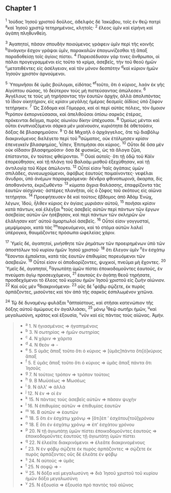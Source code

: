 ## Chapter 1

<sup>1</sup> Ἰούδας Ἰησοῦ χριστοῦ δοῦλος, ἀδελφὸς δὲ Ἰακώβου, τοῖς ἐν θεῷ πατρὶ <sup>a</sup>καὶ Ἰησοῦ χριστῷ τετηρημένοις, κλητοῖς·
<sup>2</sup> ἔλεος ὑμῖν καὶ εἰρήνη καὶ ἀγάπη πληθυνθείη.

<sup>3</sup> Ἀγαπητοί, πᾶσαν σπουδὴν ποιούμενος γράφειν ὑμῖν περὶ τῆς κοινῆς <sup>b</sup>ἀνάγκην ἔσχον γράψαι ὑμῖν, παρακαλῶν ἐπαγωνίζεσθαι τῇ ἅπαξ παραδοθείσῃ τοῖς ἁγίοις πίστει.
<sup>4</sup> Παρεισέδυσαν γάρ τινες ἄνθρωποι, οἱ πάλαι προγεγραμμένοι εἰς τοῦτο τὸ κρίμα, ἀσεβεῖς, τὴν τοῦ θεοῦ ἡμῶν <sup>c</sup>μετατιθέντες εἰς ἀσέλγειαν, καὶ τὸν μόνον δεσπότην <sup>d</sup>καὶ κύριον ἡμῶν Ἰησοῦν χριστὸν ἀρνούμενοι.

<sup>5</sup> Ὑπομνῆσαι δὲ ὑμᾶς βούλομαι, εἰδότας <sup>e</sup><sup>f</sup>τοῦτο, ὅτι ὁ κύριος, λαὸν ἐκ γῆς Αἰγύπτου σώσας, τὸ δεύτερον τοὺς μὴ πιστεύσαντας ἀπώλεσεν.
<sup>6</sup> Ἀγγέλους τε τοὺς μὴ τηρήσαντας τὴν ἑαυτῶν ἀρχήν, ἀλλὰ ἀπολιπόντας τὸ ἴδιον οἰκητήριον, εἰς κρίσιν μεγάλης ἡμέρας δεσμοῖς ἀϊδίοις ὑπὸ ζόφον τετήρηκεν.
<sup>7</sup> Ὡς Σόδομα καὶ Γόμορρα, καὶ αἱ περὶ αὐτὰς πόλεις, τὸν ὅμοιον <sup>g</sup>τρόπον ἐκπορνεύσασαι, καὶ ἀπελθοῦσαι ὀπίσω σαρκὸς ἑτέρας, πρόκεινται δεῖγμα, πυρὸς αἰωνίου δίκην ὑπέχουσαι.
<sup>8</sup> Ὁμοίως μέντοι καὶ οὗτοι ἐνυπνιαζόμενοι σάρκα μὲν μιαίνουσιν, κυριότητα δὲ ἀθετοῦσιν, δόξας δὲ βλασφημοῦσιν.
<sup>9</sup> Ὁ δὲ Μιχαὴλ ὁ ἀρχάγγελος, ὅτε τῷ διαβόλῳ διακρινόμενος διελέγετο περὶ τοῦ <sup>h</sup>σώματος, οὐκ ἐτόλμησεν κρίσιν ἐπενεγκεῖν βλασφημίας, <sup>i</sup>εἶπεν, Ἐπιτιμήσαι σοι κύριος.
<sup>10</sup> Οὗτοι δὲ ὅσα μὲν οὐκ οἴδασιν βλασφημοῦσιν· ὅσα δὲ φυσικῶς, ὡς τὰ ἄλογα ζῷα, ἐπίστανται, ἐν τούτοις φθείρονται.
<sup>11</sup> Οὐαὶ αὐτοῖς· ὅτι τῇ ὁδῷ τοῦ Κάϊν ἐπορεύθησαν, καὶ τῇ πλάνῃ τοῦ Βαλαὰμ μισθοῦ ἐξεχύθησαν, καὶ τῇ ἀντιλογίᾳ τοῦ Κόρε ἀπώλοντο.
<sup>12</sup> Οὗτοί εἰσιν <sup>j</sup>ταῖς ἀγάπαις ὑμῶν σπιλάδες, συνευωχούμενοι, ἀφόβως ἑαυτοὺς ποιμαίνοντες· νεφέλαι ἄνυδροι, ὑπὸ ἀνέμων παραφερόμεναι· δένδρα φθινοπωρινά, ἄκαρπα, δὶς ἀποθανόντα, ἐκριζωθέντα·
<sup>13</sup> κύματα ἄγρια θαλάσσης, ἐπαφρίζοντα τὰς ἑαυτῶν αἰσχύνας· ἀστέρες πλανῆται, οἷς ὁ ζόφος τοῦ σκότους εἰς αἰῶνα τετήρηται.
<sup>14</sup> Προεφήτευσεν δὲ καὶ τούτοις ἕβδομος ἀπὸ Ἀδὰμ Ἐνώχ, λέγων, Ἰδού, ἦλθεν κύριος ἐν ἁγίαις μυριάσιν αὐτοῦ,
<sup>15</sup> ποιῆσαι κρίσιν κατὰ πάντων, καὶ ἐλέγξαι <sup>k</sup>τοὺς ἀσεβεῖς αὐτῶν περὶ πάντων τῶν ἔργων ἀσεβείας αὐτῶν ὧν ἠσέβησαν, καὶ περὶ πάντων τῶν σκληρῶν ὧν ἐλάλησαν κατ’ αὐτοῦ ἁμαρτωλοὶ ἀσεβεῖς.
<sup>16</sup> Οὗτοί εἰσιν γογγυσταί, μεμψίμοιροι, κατὰ τὰς <sup>l</sup><sup>m</sup>πορευόμενοι, καὶ τὸ στόμα αὐτῶν λαλεῖ ὑπέρογκα, θαυμάζοντες πρόσωπα ὠφελείας χάριν.

<sup>17</sup> Ὑμεῖς δέ, ἀγαπητοί, μνήσθητε τῶν ῥημάτων τῶν προειρημένων ὑπὸ τῶν ἀποστόλων τοῦ κυρίου ἡμῶν Ἰησοῦ χριστοῦ·
<sup>18</sup> ὅτι ἔλεγον ὑμῖν <sup>n</sup>ἐν ἐσχάτῳ <sup>o</sup>ἔσονται ἐμπαῖκται, κατὰ τὰς ἑαυτῶν ἐπιθυμίας πορευόμενοι τῶν ἀσεβειῶν.
<sup>19</sup> Οὗτοί εἰσιν οἱ ἀποδιορίζοντες, ψυχικοί, πνεῦμα μὴ ἔχοντες.
<sup>20</sup> Ὑμεῖς δέ, ἀγαπητοί, <sup>p</sup>ἁγιωτάτῃ ὑμῶν πίστει ἐποικοδομοῦντες ἑαυτούς, ἐν πνεύματι ἁγίῳ προσευχόμενοι,
<sup>21</sup> ἑαυτοὺς ἐν ἀγάπῃ θεοῦ τηρήσατε, προσδεχόμενοι τὸ ἔλεος τοῦ κυρίου ἡμῶν Ἰησοῦ χριστοῦ εἰς ζωὴν αἰώνιον.
<sup>22</sup> Καὶ οὓς μὲν <sup>q</sup>διακρινόμενοι·
<sup>23</sup> οὓς δὲ <sup>r</sup>φόβῳ σῴζετε, ἐκ πυρὸς ἁρπάζοντες, μισοῦντες καὶ τὸν ἀπὸ τῆς σαρκὸς ἐσπιλωμένον χιτῶνα.

<sup>24</sup> Τῷ δὲ δυναμένῳ φυλάξαι <sup>s</sup>ἀπταίστους, καὶ στῆσαι κατενώπιον τῆς δόξης αὐτοῦ ἀμώμους ἐν ἀγαλλιάσει,
<sup>25</sup> μόνῳ <sup>t</sup>θεῷ σωτῆρι ἡμῶν, <sup>u</sup>καὶ μεγαλωσύνη, κράτος καὶ ἐξουσία, <sup>v</sup>νῦν καὶ εἰς πάντας τοὺς αἰῶνας. Ἀμήν.

> - <sup>a</sup> 1. N ἡγιασμένοις ⇒ ἠγαπημένοις
> - <sup>b</sup> 3. N σωτηρίας ⇒ ἡμῶν σωτηρίας
> - <sup>c</sup> 4. N χάριν ⇒ χάριτα
> - <sup>d</sup> 4. N θεὸν ⇒ -
> - <sup>e</sup> 5. S ὑμᾶς ἅπαξ τοῦτο ὅτι ὁ κύριος ⇒ [ὑμᾶς]πάντα ὅτι[ὁ]κύριος ἅπαξ
> - <sup>f</sup> 5. E ὑμᾶς ἅπαξ τοῦτο ὅτι ὁ κύριος ⇒ ὑμᾶς ἅπαξ πάντα ὅτι Ἰησοῦς
> - <sup>g</sup> 7. N τούτοις τρόπον ⇒ τρόπον τούτοις
> - <sup>h</sup> 9. B Μωϋσέως ⇒ Μωσέως
> - <sup>i</sup> 9. N ἀλλ’ ⇒ ἀλλὰ
> - <sup>j</sup> 12. N ἐν ⇒ οἱ ἐν
> - <sup>k</sup> 15. N πάντας τοὺς ἀσεβεῖς αὐτῶν ⇒ πᾶσαν ψυχὴν
> - <sup>l</sup> 16. N ἐπιθυμίας αὐτῶν ⇒ ἐπιθυμίας ἑαυτῶν
> - <sup>m</sup> 16. B αὐτῶν ⇒ ἑαυτῶν
> - <sup>n</sup> 18. S ὅτι ἐν ἐσχάτῳ χρόνῳ ⇒ [ὅτι]ἐπ ’ ἐσχάτου[τοῦ]χρόνου
> - <sup>o</sup> 18. E ὅτι ἐν ἐσχάτῳ χρόνῳ ⇒ ἐπ’ ἐσχάτου χρόνου
> - <sup>p</sup> 20. N τῇ ἁγιωτάτῃ ὑμῶν πίστει ἐποικοδομοῦντες ἑαυτούς ⇒ ἐποικοδομοῦντες ἑαυτοὺς τῇ ἁγιωτάτῃ ὑμῶν πίστει
> - <sup>q</sup> 22. N ἐλεεῖτε διακρινόμενοι ⇒ ἐλεᾶτε διακρινομένους
> - <sup>r</sup> 23. N ἐν φόβῳ σῴζετε ἐκ πυρὸς ἁρπάζοντες ⇒ σῴζετε ἐκ πυρὸς ἁρπάζοντες οὓς δὲ ἐλεᾶτε ἐν φόβῳ
> - <sup>s</sup> 24. N αὐτοὺς ⇒ ὑμᾶς
> - <sup>t</sup> 25. N σοφῷ ⇒ -
> - <sup>u</sup> 25. N δόξα καὶ μεγαλωσύνη ⇒ διὰ Ἰησοῦ χριστοῦ τοῦ κυρίου ἡμῶν δόξα μεγαλωσύνη
> - <sup>v</sup> 25. N ἐξουσία ⇒ ἐξουσία πρὸ παντὸς τοῦ αἰῶνος
